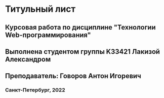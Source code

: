 # Титульный лист
## Курсовая работа по дисциплине "Технологии Web-программирования"

## Выполнена студентом группы K33421 Лакизой Александром
## Преподаватель: Говоров Антон Игоревич

### Санкт-Петербург, 2022
